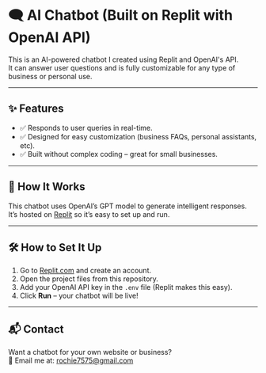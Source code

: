 # 🗨️ AI Chatbot (Built on Replit with OpenAI API)

This is an AI-powered chatbot I created using Replit and OpenAI's API.  
It can answer user questions and is fully customizable for any type of business or personal use.  

---

## ✨ Features
- ✅ Responds to user queries in real-time.
- ✅ Designed for easy customization (business FAQs, personal assistants, etc).  
- ✅ Built without complex coding – great for small businesses.  

---

## 🚀 How It Works
This chatbot uses OpenAI’s GPT model to generate intelligent responses.  
It’s hosted on [Replit](https://replit.com/) so it’s easy to set up and run.  

---

## 🛠 How to Set It Up
1. Go to [Replit.com](https://replit.com/) and create an account.  
2. Open the project files from this repository.  
3. Add your OpenAI API key in the `.env` file (Replit makes this easy).  
4. Click **Run** – your chatbot will be live!  

---

## 📬 Contact
Want a chatbot for your own website or business?  
📧 Email me at: rochie7575@gmail.com  


